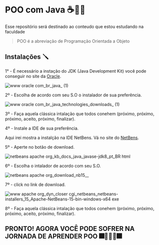 # POO com Java ☕👨‍💻
Esse repositório será destinado ao conteudo que estou estudando na faculdade
>POO é a abreviação de Programação Orientada a Objeto


## Instalações 🪛

1° - É necessário a instação do JDK (Java Development Kit) você pode conseguir no site da [Oracle](https://www.oracle.com/br/java/).


![www oracle com_br_java_ (1)](https://user-images.githubusercontent.com/90152237/200966268-8bc1f014-9b40-40a1-a916-6555ef5a0d7b.png)

2º - Escolha de acordo com seu S.O o instalador de sua preferência. 

![www oracle com_br_java_technologies_downloads_ (1)](https://user-images.githubusercontent.com/90152237/200966546-8283ed75-4950-4bdc-957f-1b6029cdeb54.png)

3º - Faça aquela clássica intalação que todos conehem (próximo, próximo, próximo, aceito, próximo, finalizar).

4º - Instale a IDE de sua preferência. 

Aqui irei mostra a instalção na IDE NetBens. Vá no site do [NetBens](https://netbeans.apache.org/kb/docs/java/javase-jdk8_pt_BR.html). 

5º - Aperte no botão de download.

![netbeans apache org_kb_docs_java_javase-jdk8_pt_BR html](https://user-images.githubusercontent.com/90152237/200968989-db3cdefc-a215-4b88-8ca4-773c832b0761.png)

6º - Escolha o intalador de acordo com seu S.O.

![netbeans apache org_download_nb15__](https://user-images.githubusercontent.com/90152237/200969216-e7aa5b3c-dbe7-41d0-a564-0bbb7d7378ef.png)

7º - click no link de download.

![www apache org_dyn_closer cgi_netbeans_netbeans-installers_15_Apache-NetBeans-15-bin-windows-x64 exe](https://user-images.githubusercontent.com/90152237/200969404-6a7678f4-4693-476f-aa95-f527d2549a41.png)

8º -  Faça aquela clássica intalação que todos conehem (próximo, próximo, próximo, aceito, próximo, finalizar).

## PRONTO! AGORA VOCÊ PODE SOFRER NA JORNADA DE APRENDER POO 🎆🎉🥳🎊🎆

